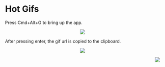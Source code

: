 Hot Gifs
=======

Press Cmd+Alt+G to bring up the app.

<p align="center"><img src="https://cloudup.com/cgJCQAZsjol+"></p>

After pressing enter, the gif url is copied to the clipboard. 

<p align="center"><img src="http://media0.giphy.com/media/ZGXaAKZkjTFpm/giphy.gif"></p>

<p align="right"><img src="https://cloudup.com/ch-sJ_LRbm6+"></p>
